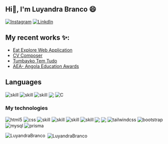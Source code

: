 ## Hi👋, I'm Luyandra Branco 😄
[![Instagram](https://img.shields.io/badge/Instagram-E4405F?style=for-the-badge&logo=instagram&logoColor=white)](https://www.instagram.com/luyandra_branco/)
[![LinkdIn](https://img.shields.io/badge/LinkedIn-0077B5?style=for-the-badge&logo=linkedin&logoColor=white)](https://www.linkedin.com/in/luyandra-branco-494973206/)

## My recent works ✨:
- [Eat Explore Web Application](https://eat-explore-web-application.vercel.app/)<br/>
- [CV Composer](https://cv-composer-black.vercel.app/)<br/>
- [Tumbayko Tem Tudo](https://tumbayko.vercel.app/)<br/>
- [AEA- Angola Education Awards](https://angolaeducationawards.com/)<br/>

## Languages
<p align="left"> 
  <img align="center" src="https://img.shields.io/badge/javascript-%23323330.svg?style=for-the-badge&logo=javascript&logoColor=%23F7DF1E" alt="skill"  />
  <img align="center" src="https://img.shields.io/badge/typescript-%23007ACC.svg?style=for-the-badge&logo=typescript&logoColor=white" alt="skill"  />
  <img align="center" src="https://img.shields.io/badge/java-%23ED8B00.svg?style=for-the-badge&logo=openjdk&logoColor=white" alt="skill"  />
  <img align="center" src="https://img.shields.io/badge/php-%23777BB4.svg?style=for-the-badge&logo=php&logoColor=white"  />
  <img align="center" alt="C" src="https://img.shields.io/badge/C-00599C?style=for-the-badge&logo=c&logoColor=white">
<p>

<h3 align="left">My technologies</h3>
<p align="left"> 
  <img align="center" alt="html5" src="https://img.shields.io/badge/HTML5-E34F26?style=for-the-badge&logo=html5&logoColor=white">
  <img align="center" alt="css" src="https://img.shields.io/badge/CSS-239120?&style=for-the-badge&logo=css3&logoColor=white">
  <img align="center" src="https://img.shields.io/badge/node.js-6DA55F?style=for-the-badge&logo=node.js&logoColor=white" alt="skill"  />
  <img align="center" src="https://img.shields.io/badge/express.js-%23404d59.svg?style=for-the-badge&logo=express&logoColor=%2361DAFB" alt="skill"  />
  <img align="center" src="https://img.shields.io/badge/nest.js-%23404d59.svg?style=for-the-badge&logo=nest&logoColor=%2361DAFB" alt="skill"  />
  <img align="center" src="https://img.shields.io/badge/Next-black?style=for-the-badge&logo=next.js&logoColor=white" alt="skill"  />
  <img align="center" src="https://img.shields.io/badge/react-%2320232a.svg?style=for-the-badge&logo=react&logoColor=%2361DAFB"  />
  <img align="center" src="https://img.shields.io/badge/react_native-%2320232a.svg?style=for-the-badge&logo=react&logoColor=%2361DAFB"  /> 
  <img align="center" alt="tailwindcss" src="https://img.shields.io/badge/Tailwind_CSS-38B2AC?style=for-the-badge&logo=tailwind-css&logoColor=white">
  <img align="center" alt="bootstrap" src="https://img.shields.io/badge/Bootstrap-563D7C?style=for-the-badge&logo=bootstrap&logoColor=white">
  <img align="center" alt="mysql" src="https://img.shields.io/badge/MySQL-00000F?style=for-the-badge&logo=mysql&logoColor=white">
  <img align="center" alt="prisma" src="https://img.shields.io/badge/Prisma-3982CE?style=for-the-badge&logo=Prisma&logoColor=white">
<p>
  
<p>
  <img align="left" src="https://github-readme-stats.vercel.app/api/top-langs?username=LuyandraBranco&show_icons=true&locale=en&layout=compact&theme=dracula" alt="LuyandraBranco" /></p>
  <p>&nbsp;<img align="center" src="https://github-readme-stats.vercel.app/api?username=LuyandraBranco&show_icons=true&theme=dracula&count_private=true" alt="LuyandraBranco" /></p>
  
<!--
<p align="left">&nbsp;<img align="center" src="https://github-readme-streak-stats.herokuapp.com/?user=LuyandraBranco&theme=dracula" alt="LuyandraBranco" /></p>
<p>&nbsp;<img align="center" src="https://github-readme-stats.vercel.app/api?username=LuyandraBranco&show_icons=true&theme=dracula&count_private=true" alt="LuyandraBranco" /></p>
**LuyandraBranco/LuyandraBranco** is a ✨ _special_ ✨ repository because its `README.md` (this file) appears on your GitHub profile.

Here are some ideas to get you started:
